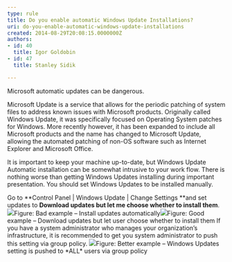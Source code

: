 ```yaml
---
type: rule
title: Do you enable automatic Windows Update Installations?
uri: do-you-enable-automatic-windows-update-installations
created: 2014-08-29T20:08:15.0000000Z
authors:
- id: 40
  title: Igor Goldobin
- id: 47
  title: Stanley Sidik

---
```


 
Microsoft automatic updates can be dangerous.

Microsoft Update is a service that allows for the periodic patching of system files to address known issues with Microsoft products. Originally called Windows Update, it was specifically focused on Operating System patches for Windows. More recently however, it has been expanded to include all Microsoft products and the name has changed to Microsoft Update, allowing the automated patching of non-OS software such as Internet Explorer and Microsoft Office.
 
​It is important to keep your machine up-to-date, but Windows Update Automatic installation can be somewhat intrusive to your work flow. There is nothing worse than getting Windows Updates installing during important presentation. You should set Windows Updates to be installed manually.

Go to     **Control Panel | Windows Update | Change Settings **and set updates to     **Download updates but let me choose whether to install them**.
![](/PublishingImages/win-update-1.jpg)Figure: Bad example – Install updates automatically![](/PublishingImages/win-update-2.jpg)Figure: Good example – Download updates but let user choose whether to install them
If you have a system administrator who manages your organization’s infrastructure, it is recommended to get you system administrator to push this setting via group policy.
![](/PublishingImages/win-update-3.jpg)Figure: Better example – Windows Updates setting is pushed to \*ALL\* users via group policy
